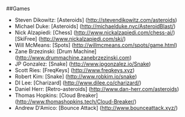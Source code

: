 
##Games

+ Steven Dikowitz: [Asteroids] (http://stevendikowitz.com/asteroids)
+ Michael Duke: [Asteroids] (http://michaelduke.nyc/AsteroidBlast/)
+ Nick Alzapiedi: [Chess] (http://www.nickalzapiedi.com/chess-ai/) [SkiFree] (http://www.nickalzapiedi.com/ski/)
+ Will McMeans: [Spots] (http://willmcmeans.com/spots/game.html)
+ Zane Brzezinski: [Drum Machine] (http://www.drummachine.zanebrzezinski.com)
+ JP Gonzalez: [Snake] (http://www.jpgonzalez.io/Snake)
+ Scott Ries: [FreqKeys] (http://www.freqkeys.xyz)
+ Robert Kim: [Snake] (http://www.robkim.io/snake)
+ DI Lee: [Charizard] (http://www.dilee.co/charizard/)
+ Daniel Herr: [Retro-asteroids] (http://www.dan-herr.com/asteroids)
+ Thomas Hopkins: [Cloud Breaker] (http://www.thomashopkins.tech/Cloud-Breaker/)
+ Andrew D'Amico: [Bounce Attack] (http://www.bounceattack.xyz/)




